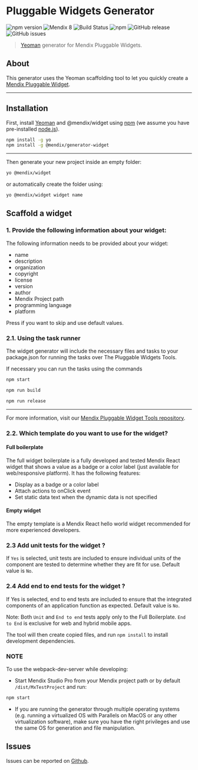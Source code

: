 # Pluggable Widgets Generator

![npm version](https://badge.fury.io/js/%40mendix%2Fgenerator-widget.svg)
![Mendix 8](https://img.shields.io/badge/mendix-8.0.0-brightgreen.svg)
![Build Status](https://travis-ci.org/mendix/widgets-resources.svg?branch=master)
![npm](https://img.shields.io/npm/dm/@mendix/generator-widget)
![GitHub release](https://img.shields.io/github/release/mendix/widgets-resources)
![GitHub issues](https://img.shields.io/github/issues/mendix/widgets-resources)

> [Yeoman](http://yeoman.io) generator for Mendix Pluggable Widgets.

## About

This generator uses the Yeoman scaffolding tool to let you quickly create a [Mendix Pluggable Widget](https://docs.mendix.com/howto/extensibility/pluggable-widgets).

---

## Installation

First, install [Yeoman](http://yeoman.io) and @mendix/widget using [npm](https://www.npmjs.com/) (we assume you have pre-installed [node.js](https://nodejs.org/)).

```bash
npm install -g yo
npm install -g @mendix/generator-widget
```

---

Then generate your new project inside an empty folder:

```bash
yo @mendix/widget
```

or automatically create the folder using:

```bash
yo @mendix/widget widget name
```

## Scaffold a widget

### 1. Provide the following information about your widget:

The following information needs to be provided about your widget:

-   name
-   description
-   organization
-   copyright
-   license
-   version
-   author
-   Mendix Project path
-   programming language
-   platform

Press <Enter> if you want to skip and use default values.

### 2.1. Using the task runner

The widget generator will include the necessary files and tasks to your package.json for running the tasks over The Pluggable Widgets Tools.

If necessary you can run the tasks using the commands

```bash
npm start
```

```bash
npm run build
```

```bash
npm run release
```

---

For more information, visit our [Mendix Pluggable Widget Tools repository](https://github.com/mendix/widgets-resources/tree/master/packages/tools/pluggable-widgets-tools).

### 2.2. Which template do you want to use for the widget?

#### Full boilerplate

The full widget boilerplate is a fully developed and tested Mendix React widget that shows a value as a badge or a color label (just available for web/responsive platform).
It has the following features:

-   Display as a badge or a color label
-   Attach actions to onClick event
-   Set static data text when the dynamic data is not specified

#### Empty widget

The empty template is a Mendix React hello world widget recommended for more experienced developers.

### 2.3 Add unit tests for the widget ?

If `Yes` is selected, unit tests are included to ensure individual units of the component are tested to determine whether they are fit for use. Default value is `No`.

### 2.4 Add end to end tests for the widget ?

If Yes is selected, end to end tests are included to ensure that the integrated components of an application function as expected. Default value is `No`.

Note: Both `Unit` and `End to end` tests apply only to the Full Boilerplate. `End to End` is exclusive for web and hybrid mobile apps.

The tool will then create copied files, and run `npm install` to install development dependencies.

### NOTE

To use the webpack-dev-server while developing:

-   Start Mendix Studio Pro from your Mendix project path or by default `/dist/MxTestProject` and run:

```bash
npm start
```

-   If you are running the generator through multiple operating systems (e.g. running a virtualized OS with Parallels on MacOS or any other virtualization software), make sure you have the right privileges and use the same OS for generation and file manipulation.

## Issues

Issues can be reported on [Github](https://github.com/mendix/widgets-resources/issues).
